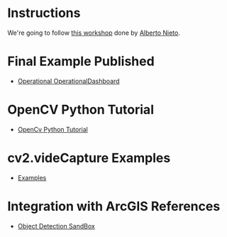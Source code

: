 # Instructions

We're going to follow [this workshop](https://github.com/Qberto/workshop-cvObjectDetection2018/tree/master/2_handson_running_basic_object_detection) done by [Alberto Nieto](https://github.com/Qberto).


# Final Example Published

- [Operational OperationalDashboard](https://esrifederal.maps.arcgis.com/apps/opsdashboard/index.html#/cef1c8cc50b54f8ea62c5c160d83ed4b)


# OpenCV Python Tutorial

- [OpenCv Python Tutorial](https://opencv-python-tutroals.readthedocs.io/en/latest/py_tutorials/py_gui/py_video_display/py_video_display.html?highlight=video)

# cv2.videCapture Examples

- [Examples](https://www.programcreek.com/python/example/85663/cv2.VideoCapture)


# Integration with ArcGIS References

- [Object Detection SandBox](https://github.com/Qberto/ObjectDetectionSandbox)
